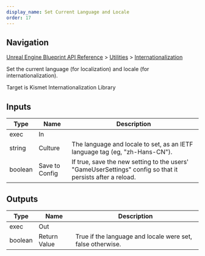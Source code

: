 ```yaml
---
display_name: Set Current Language and Locale
order: 17
---
```

## Navigation

[Unreal Engine Blueprint API Reference](https://dev.epicgames.com/documentation/en-us/unreal-engine/BlueprintAPI) > [Utilities](https://dev.epicgames.com/documentation/en-us/unreal-engine/BlueprintAPI/Utilities) > [Internationalization](https://dev.epicgames.com/documentation/en-us/unreal-engine/BlueprintAPI/Utilities/Internationalization)

Set the current language (for localization) and locale (for internationalization).

Target is Kismet Internationalization Library

## Inputs

| Type | Name | Description |
| --- | --- | --- |
| exec | In |  |
| string | Culture | The language and locale to set, as an IETF language tag (eg, "zh-Hans-CN"). |
| boolean | Save to Config | If true, save the new setting to the users' "GameUserSettings" config so that it persists after a reload. |

## Outputs

| Type | Name | Description |
| --- | --- | --- |
| exec | Out |  |
| boolean | Return Value | True if the language and locale were set, false otherwise. |
